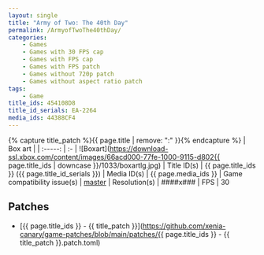 ```yaml
---
layout: single
title: "Army of Two: The 40th Day"
permalink: /ArmyofTwoThe40thDay/
categories:
    - Games
    - Games with 30 FPS cap
    - Games with FPS cap
    - Games with FPS patch
    - Games without 720p patch
    - Games without aspect ratio patch
tags:
    - Game
title_ids: 454108D8
title_id_serials: EA-2264
media_ids: 44388CF4
---
```

{% capture title_patch %}{{ page.title | remove: ":" }}{% endcapture %}
| Box art                     |
| :-----:                     | :-
| ![Boxart](https://download-ssl.xbox.com/content/images/66acd000-77fe-1000-9115-d802{{ page.title_ids | downcase }}/1033/boxartlg.jpg)
| Title ID(s)                 | {{ page.title_ids }} ({{ page.title_id_serials }})
| Media ID(s)                 | {{ page.media_ids }}
| Game compatibility issue(s) | [master](https://github.com/xenia-project/game-compatibility/issues/281)
| Resolution(s)               | ####x###
| FPS                         | 30

## Patches
* [{{ page.title_ids }} - {{ title_patch }}](https://github.com/xenia-canary/game-patches/blob/main/patches/{{ page.title_ids }} - {{ title_patch }}.patch.toml)
